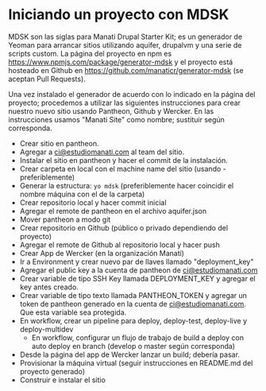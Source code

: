 
# Iniciando un proyecto con MDSK

MDSK son las siglas para Manati Drupal Starter Kit; es un generador de Yeoman para arrancar sitios utilizando aquifer, drupalvm y una serie de scripts custom. La página del proyecto en npm es https://www.npmjs.com/package/generator-mdsk y el proyecto está hosteado en Github en https://github.com/manaticr/generator-mdsk (se aceptan Pull Requests).

Una vez instalado el generador de acuerdo con lo indicado en la página del proyecto; procedemos a utilizar las siguientes instrucciones para crear nuestro nuevo sitio usando Pantheon, Github y Wercker. En las instrucciones usamos "Manati Site" como nombre; sustituir según corresponda.

* Crear sitio en pantheon.
* Agregar a ci@estudiomanati.com al team del sitio.
* Instalar el sitio en pantheon y hacer el commit de la instalación.
* Crear carpeta en local con el machine name del sitio (usando \- preferiblemente)
* Generar la estructura: `yo mdsk` (preferiblemente hacer coincidir el nombre máquina con el de la carpeta)
* Crear repositorio local y hacer commit inicial
* Agregar el remote de pantheon en el archivo aquifer.json
* Mover pantheon a modo git
* Crear repositorio en Github (público o privado dependiendo del proyecto)
* Agregar el remote de Github al repositorio local y hacer push
* Crear App de Wercker (en la organización Manati)
* Ir a Environment y crear nuevo par de llaves llamado "deployment_key"
* Agregar el public key a la cuenta de pantheon de ci@estudiomanati.com
* Crear variable de tipo SSH Key llamada DEPLOYMENT_KEY y agregar el key antes creado.
 * Crear variable de tipo texto llamada PANTHEON_TOKEN y agregar un token de pantheon generado en la cuenta de ci@estudiomanati.com. Que esta variable sea protegida.
* En workflow, crear un pipeline para deploy, deploy-test, deploy-live y deploy-multidev
  * En workflow, configurar un flujo de trabajo de build a deploy con auto deploy en branch (develop o master según corresponda)
* Desde la página del app de Wercker lanzar un build; debería pasar.
* Provisionar la máquina virtual (seguir instrucciones en README.md del proyecto generado)
* Construir e instalar el sitio
